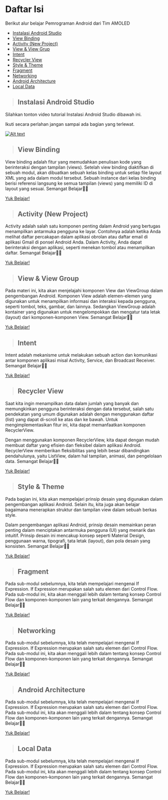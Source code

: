 # Daftar Isi
Berikut alur belajar Pemrograman Android dari Tim AMOLED
- [Instalasi Android Studio](#instalasi-android-studio)
- [View Binding](#view-binding)
- [Activity (New Project)](#activity-new-project)
- [View & View Grup](#view--view-group)
- [Intent](#intent)
- [Recycler View](#recycler-view)
- [Style & Theme](#style--theme)
- [Fragment](#fragment)
- [Networking](#networking)
- [Android Architecture](#android-architecture)
- [Local Data](#local-data)

> ## Instalasi Android Studio
Silahkan tonton video tutorial Instalasi Android Studio dibawah ini.

Ikuti secara perlahan jangan sampai ada bagian yang terlewat.

[![Alt text](https://i.ytimg.com/vi/DM783YA0vbc/hq720.jpg?sqp=-oaymwEcCNAFEJQDSFXyq4qpAw4IARUAAIhCGAFwAcABBg==&rs=AOn4CLA2HxBr2ER7rgtf-5G0jGBo2q0LAw)](https://www.youtube.com/watch?v=DM783YA0vbc&ab_channel=GeekyScript)

> ## View Binding
View binding adalah fitur yang memudahkan penulisan kode yang berinteraksi dengan tampilan (views). Setelah view binding diaktifkan di sebuah modul, akan dibuatkan sebuah kelas binding untuk setiap file layout XML yang ada dalam modul tersebut. Sebuah instance dari kelas binding berisi referensi langsung ke semua tampilan (views) yang memiliki ID di layout yang sesuai. Semangat Belajar💪🏻

[Yuk Belajar!](view-binding.md#view-binding)


> ## Activity (New Project)
Activity adalah salah satu komponen penting dalam Android yang bertugas menampilkan antarmuka pengguna ke layar. Contohnya adalah ketika Anda melihat daftar percakapan dalam aplikasi obrolan atau daftar email di aplikasi Gmail di ponsel Android Anda. Dalam Activity, Anda dapat berinteraksi dengan aplikasi, seperti menekan tombol atau menampilkan daftar. Semangat Belajar💪🏻

[Yuk Belajar!](view-binding.md#view-binding)


> ## View & View Group
Pada materi ini, kita akan menjelajahi komponen View dan ViewGroup dalam pengembangan Android. Komponen View adalah elemen-elemen yang digunakan untuk menampilkan informasi dan interaksi kepada pengguna, seperti tombol, teks, gambar, dan lainnya. Sedangkan ViewGroup adalah kontainer yang digunakan untuk mengelompokkan dan mengatur tata letak (layout) dari komponen-komponen View. Semangat Belajar💪🏻

[Yuk Belajar!](view-binding.md#view-binding)


> ## Intent
Intent adalah mekanisme untuk melakukan sebuah action dan komunikasi antar komponen aplikasi misal Activity, Service, dan Broadcast Receiver. Semangat Belajar💪🏻

[Yuk Belajar!](view-binding.md#view-binding)


> ## Recycler View
Saat kita ingin menampilkan data dalam jumlah yang banyak dan memungkinkan pengguna berinteraksi dengan data tersebut, salah satu pendekatan yang umum digunakan adalah dengan menggunakan daftar (list) yang dapat di-scroll ke atas dan ke bawah. Untuk mengimplementasikan fitur ini, kita dapat memanfaatkan komponen RecyclerView.

Dengan menggunakan komponen RecyclerView, kita dapat dengan mudah membuat daftar yang efisien dan fleksibel dalam aplikasi Android. RecyclerView memberikan fleksibilitas yang lebih besar dibandingkan pendahulunya, yaitu ListView, dalam hal tampilan, animasi, dan pengelolaan data. Semangat Belajar💪🏻

[Yuk Belajar!](view-binding.md#view-binding)


> ## Style & Theme
Pada bagian ini, kita akan mempelajari prinsip desain yang digunakan dalam pengembangan aplikasi Android. Selain itu, kita juga akan belajar bagaimana menerapkan struktur dan tampilan view dalam sebuah berkas style.

Dalam pengembangan aplikasi Android, prinsip desain memainkan peran penting dalam menciptakan antarmuka pengguna (UI) yang menarik dan intuitif. Prinsip desain ini mencakup konsep seperti Material Design, penggunaan warna, tipografi, tata letak (layout), dan pola desain yang konsisten. Semangat Belajar💪🏻

[Yuk Belajar!](view-binding.md#view-binding)


> ## Fragment
Pada sub-modul sebelumnya, kita telah mempelajari mengenai If Expression. If Expression merupakan salah satu elemen dari Control Flow. Pada sub-modul ini, kita akan menggali lebih dalam tentang konsep Control Flow dan komponen-komponen lain yang terkait dengannya. Semangat Belajar💪🏻

[Yuk Belajar!](view-binding.md#view-binding)


> ## Networking
Pada sub-modul sebelumnya, kita telah mempelajari mengenai If Expression. If Expression merupakan salah satu elemen dari Control Flow. Pada sub-modul ini, kita akan menggali lebih dalam tentang konsep Control Flow dan komponen-komponen lain yang terkait dengannya. Semangat Belajar💪🏻

[Yuk Belajar!](view-binding.md#view-binding)


> ## Android Architecture
Pada sub-modul sebelumnya, kita telah mempelajari mengenai If Expression. If Expression merupakan salah satu elemen dari Control Flow. Pada sub-modul ini, kita akan menggali lebih dalam tentang konsep Control Flow dan komponen-komponen lain yang terkait dengannya. Semangat Belajar💪🏻

[Yuk Belajar!](view-binding.md#view-binding)


> ## Local Data
Pada sub-modul sebelumnya, kita telah mempelajari mengenai If Expression. If Expression merupakan salah satu elemen dari Control Flow. Pada sub-modul ini, kita akan menggali lebih dalam tentang konsep Control Flow dan komponen-komponen lain yang terkait dengannya. Semangat Belajar💪🏻

[Yuk Belajar!](view-binding.md#view-binding)
